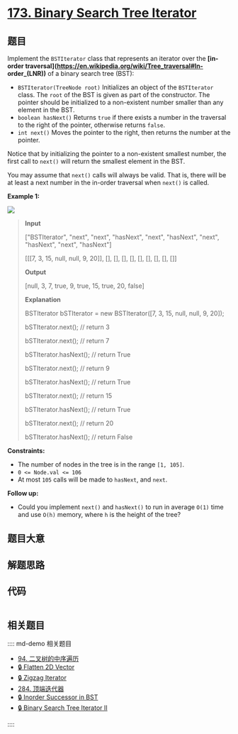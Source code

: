 # [173. Binary Search Tree Iterator](https://leetcode.com/problems/binary-search-tree-iterator/)

## 题目

Implement the `BSTIterator` class that represents an iterator over the **[in-
order traversal](https://en.wikipedia.org/wiki/Tree_traversal#In-
order\_\(LNR\))** of a binary search tree (BST):

- `BSTIterator(TreeNode root)` Initializes an object of the `BSTIterator` class. The `root` of the BST is given as part of the constructor. The pointer should be initialized to a non-existent number smaller than any element in the BST.
- `boolean hasNext()` Returns `true` if there exists a number in the traversal to the right of the pointer, otherwise returns `false`.
- `int next()` Moves the pointer to the right, then returns the number at the pointer.

Notice that by initializing the pointer to a non-existent smallest number, the
first call to `next()` will return the smallest element in the BST.

You may assume that `next()` calls will always be valid. That is, there will
be at least a next number in the in-order traversal when `next()` is called.

**Example 1:**

![](https://assets.leetcode.com/uploads/2018/12/25/bst-tree.png)

> **Input**
>
> ["BSTIterator", "next", "next", "hasNext", "next", "hasNext", "next", "hasNext", "next", "hasNext"]
>
> [[[7, 3, 15, null, null, 9, 20]], [], [], [], [], [], [], [], [], []]
>
> **Output**
>
> [null, 3, 7, true, 9, true, 15, true, 20, false]
>
> **Explanation**
>
> BSTIterator bSTIterator = new BSTIterator([7, 3, 15, null, null, 9, 20]);
>
> bSTIterator.next(); // return 3
>
> bSTIterator.next(); // return 7
>
> bSTIterator.hasNext(); // return True
>
> bSTIterator.next(); // return 9
>
> bSTIterator.hasNext(); // return True
>
> bSTIterator.next(); // return 15
>
> bSTIterator.hasNext(); // return True
>
> bSTIterator.next(); // return 20
>
> bSTIterator.hasNext(); // return False

**Constraints:**

- The number of nodes in the tree is in the range `[1, 105]`.
- `0 <= Node.val <= 106`
- At most `105` calls will be made to `hasNext`, and `next`.

**Follow up:**

- Could you implement `next()` and `hasNext()` to run in average `O(1)` time and use `O(h)` memory, where `h` is the height of the tree?

## 题目大意

## 解题思路

## 代码

```javascript

```

## 相关题目

:::: md-demo 相关题目

- [94. 二叉树的中序遍历](./0094.md)
- [🔒 Flatten 2D Vector](https://leetcode.com/problems/flatten-2d-vector)
- [🔒 Zigzag Iterator](https://leetcode.com/problems/zigzag-iterator)
- [284. 顶端迭代器](https://leetcode.com/problems/peeking-iterator)
- [🔒 Inorder Successor in BST](https://leetcode.com/problems/inorder-successor-in-bst)
- [🔒 Binary Search Tree Iterator II](https://leetcode.com/problems/binary-search-tree-iterator-ii)

::::
